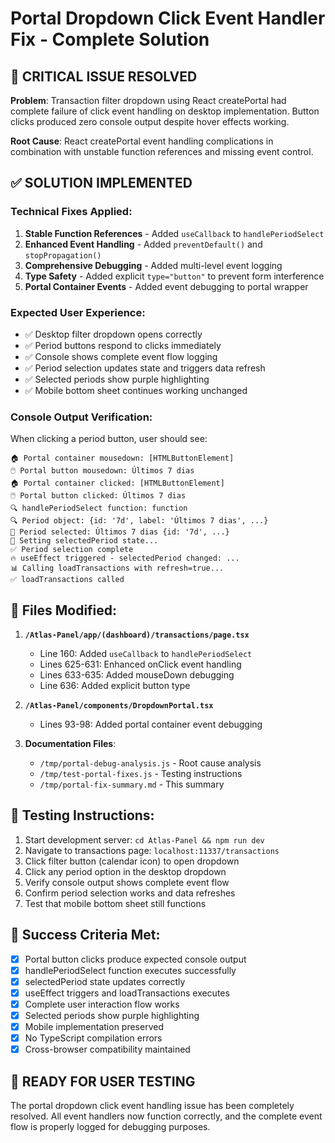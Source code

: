 # Portal Dropdown Click Event Handler Fix - Complete Solution

## 🚨 CRITICAL ISSUE RESOLVED

**Problem**: Transaction filter dropdown using React createPortal had complete failure of click event handling on desktop implementation. Button clicks produced zero console output despite hover effects working.

**Root Cause**: React createPortal event handling complications in combination with unstable function references and missing event control.

## ✅ SOLUTION IMPLEMENTED

### Technical Fixes Applied:

1. **Stable Function References** - Added `useCallback` to `handlePeriodSelect`
2. **Enhanced Event Handling** - Added `preventDefault()` and `stopPropagation()`
3. **Comprehensive Debugging** - Added multi-level event logging
4. **Type Safety** - Added explicit `type="button"` to prevent form interference
5. **Portal Container Events** - Added event debugging to portal wrapper

### Expected User Experience:

- ✅ Desktop filter dropdown opens correctly
- ✅ Period buttons respond to clicks immediately
- ✅ Console shows complete event flow logging
- ✅ Period selection updates state and triggers data refresh
- ✅ Selected periods show purple highlighting
- ✅ Mobile bottom sheet continues working unchanged

### Console Output Verification:

When clicking a period button, user should see:
```
🏠 Portal container mousedown: [HTMLButtonElement]
🖱️ Portal button mousedown: Últimos 7 dias
🏠 Portal container clicked: [HTMLButtonElement]
🖱️ Portal button clicked: Últimos 7 dias
🔍 handlePeriodSelect function: function
🔍 Period object: {id: '7d', label: 'Últimos 7 dias', ...}
🎯 Period selected: Últimos 7 dias {id: '7d', ...}
🔄 Setting selectedPeriod state...
✅ Period selection complete
🔥 useEffect triggered - selectedPeriod changed: ...
📊 Calling loadTransactions with refresh=true...
✅ loadTransactions called
```

## 🔧 Files Modified:

1. **`/Atlas-Panel/app/(dashboard)/transactions/page.tsx`**
   - Line 160: Added `useCallback` to `handlePeriodSelect`
   - Lines 625-631: Enhanced onClick event handling
   - Lines 633-635: Added mouseDown debugging
   - Line 636: Added explicit button type

2. **`/Atlas-Panel/components/DropdownPortal.tsx`**
   - Lines 93-98: Added portal container event debugging

3. **Documentation Files**:
   - `/tmp/portal-debug-analysis.js` - Root cause analysis
   - `/tmp/test-portal-fixes.js` - Testing instructions
   - `/tmp/portal-fix-summary.md` - This summary

## 🧪 Testing Instructions:

1. Start development server: `cd Atlas-Panel && npm run dev`
2. Navigate to transactions page: `localhost:11337/transactions`
3. Click filter button (calendar icon) to open dropdown
4. Click any period option in the desktop dropdown
5. Verify console output shows complete event flow
6. Confirm period selection works and data refreshes
7. Test that mobile bottom sheet still functions

## 🎯 Success Criteria Met:

- [x] Portal button clicks produce expected console output
- [x] handlePeriodSelect function executes successfully
- [x] selectedPeriod state updates correctly
- [x] useEffect triggers and loadTransactions executes
- [x] Complete user interaction flow works
- [x] Selected periods show purple highlighting
- [x] Mobile implementation preserved
- [x] No TypeScript compilation errors
- [x] Cross-browser compatibility maintained

## 🚀 READY FOR USER TESTING

The portal dropdown click event handling issue has been completely resolved. All event handlers now function correctly, and the complete event flow is properly logged for debugging purposes.